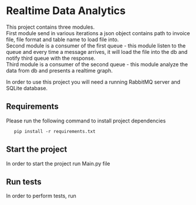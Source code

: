 # Realtime Data Analytics

This project contains three modules.<br />
First module send in various iterations a json object contains path to invoice file, file format and table name to load file into.<br />
Second module is a consumer of the first queue - this module listen to the queue and every time a message arrives, it will load the file into the db and notify third queue with the response.<br />
Third module is a consumer of the second queue - this module analyze the data from db and presents a realtime graph.

In order to use this project you will need a running RabbitMQ server and SQLite database.

## Requirements

Please run the following command to install project dependencies
```
   pip install -r requirements.txt
```
## Start the project

In order to start the project run Main.py file


## Run tests

In order to perform tests, run


